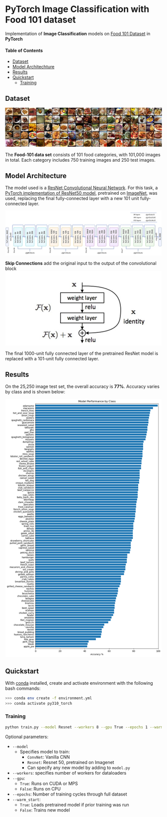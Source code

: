# PyTorch Image Classification with Food 101 dataset

Implementation of **Image Classification** models on [Food 101 Dataset](https://data.vision.ee.ethz.ch/cvl/datasets_extra/food-101/) in **PyTorch**

#### Table of Contents
- [Dataset](#dataset)
- [Model Architechture](#model-architechture)
- [Results](#results)
- [Quickstart](#quickstart)
    - [Training](#training)



## Dataset

![Food-101 Data Set](images/food-101.jpg)


The **Food-101 data set** consists of 101 food categories, with 101,000 images in total. Each category includes 750 training images and 250 test images. 

## Model Architecture

The model used is a [ResNet Convolutional Neural Network](https://arxiv.org/abs/1512.03385). For this task, a [PyTorch implementation of ResNet50 model](https://pytorch.org/vision/stable/models/resnet.html), pretrained on [ImageNet](https://image-net.org), was used, replacing the final fully-connected layer with a new 101 unit fully-connected layer. 

![ResNet50 Architecture](images/resnet50.jpg)

**Skip Connections** add the original input to the output of the convolutional block
![Skip Connection](images/skip_connection.jpg)

The final 1000-unit fully connected layer of the pretrained ResNet model is replaced with a 101-unit fully connected layer.

## Results
On the 25,250 image test set, the overall accuracy is **77%**. Accuracy varies by class and is shown below:

![Test Accuracy](images/test_acc_by_class.png)


## Quickstart

With [conda](https://docs.conda.io/en/main/miniconda.html) installed, create and activate environment with the following bash commands:
```bash
>>> conda env create -f environment.yml
>>> conda activate py310_torch
```

### Training

```bash
python train.py --model Resnet --workers 8 --gpu True --epochs 1 --warm_start True
```
Optional parameters: 
- `--model`
    - Specifies model to train: 
        - `ConvNet`: Vanilla CNN 
        - `Resnet`: Resnet 50, pretrained on Imagenet
        - Can specify any new model by adding to `model.py`
- `--workers`: specifies number of workers for dataloaders
- `--gpu`: 
    - `True`: Runs on CUDA or MPS
    - `False`: Runs on CPU
- `--epochs`: Number of training cycles through full dataset
- `--warm_start`:
    - `True`: Loads pretrained model if prior training was run
    - `False`: Trains new model
